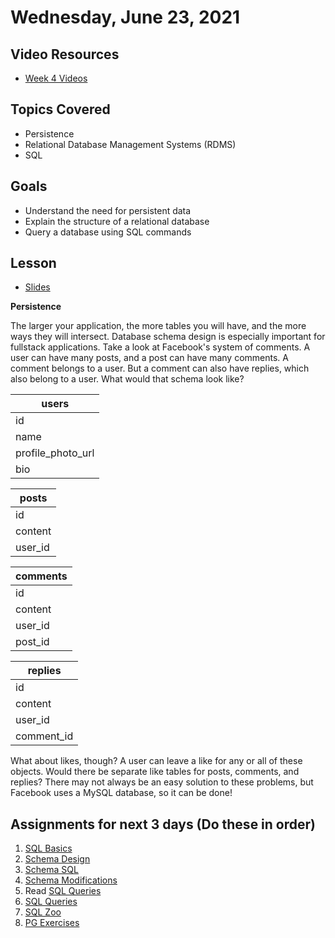# Wednesday, June 23, 2021

## Video Resources
- [Week 4 Videos](https://www.youtube.com/watch?v=9REUl6BobKw&list=PLu0CiQ7bzwETb9qzgs2Gkz7X4mHCk83Q6)

## Topics Covered
- Persistence
- Relational Database Management Systems (RDMS)
- SQL

## Goals
- Understand the need for persistent data
- Explain the structure of a relational database
- Query a database using SQL commands

## Lesson
- [Slides](https://docs.google.com/a/natedelage.com/presentation/d/1834tfN6g9gvl2t0JDQY2RPMCIAnvN08Wrd-bO-usruQ/edit?usp=sharing)

**Persistence**

The larger your application, the more tables you will have, and the more ways they will intersect. Database schema design is especially important for fullstack applications. Take a look at Facebook's system of comments. A user can have many posts, and a post can have many comments. A comment belongs to a user. But a comment can also have replies, which also belong to a user. What would that schema look like?

**users** |
---|
id |
name |
profile_photo_url |
bio |

**posts** |
---|
id |
content |
user_id |

**comments** |
---|
id |
content |
user_id |
post_id |

**replies** |
---|
id |
content |
user_id |
comment_id |

What about likes, though? A user can leave a like for any or all of these objects. Would there be separate like tables for posts, comments, and replies? There may not always be an easy solution to these problems, but Facebook uses a MySQL database, so it can be done!

## Assignments for next 3 days (Do these in order)
1. [SQL Basics](https://github.com/oscarplatoon/sql-basics)
2. [Schema Design](https://github.com/oscarplatoon/schema-design)
3. [Schema SQL](https://github.com/oscarplatoon/schema-sql)
4. [Schema Modifications](https://github.com/oscarplatoon/schema-modifications)
5. Read [SQL Queries](../page-resources/sql-queries.md)
6. [SQL Queries](https://github.com/oscarplatoon/sql-queries)
7. [SQL Zoo](http://sqlzoo.net/)
8. [PG Exercises](https://pgexercises.com/)

